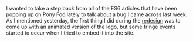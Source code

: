 I wanted to take a step back from all of the ES6 articles that have been popping up on Pony Foo lately to talk about a bug I came across last week. As I mentioned yesterday, the first thing I did during the [redesign](/articles/redesign "Pony Foo Gets a Face Lift") was to come up with an animated version of the logo, but some fringe events started to occur when I tried to embed it into the site.
